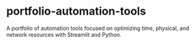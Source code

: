 # portfolio-automation-tools
A portfolio of automation tools focused on optimizing time, physical, and network resources with Streamlit and Python.
